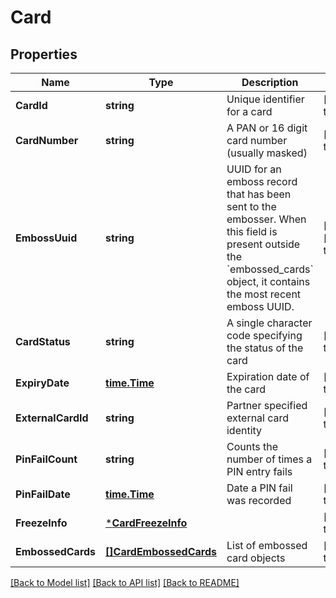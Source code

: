 # Card

## Properties
Name | Type | Description | Notes
------------ | ------------- | ------------- | -------------
**CardId** | **string** | Unique identifier for a card | [default to null]
**CardNumber** | **string** | A PAN or 16 digit card number (usually masked) | [default to null]
**EmbossUuid** | **string** | UUID for an emboss record that has been sent to the embosser. When this field is present outside the &#x60;embossed_cards&#x60; object, it contains the most recent emboss UUID. | [optional] [default to null]
**CardStatus** | **string** | A single character code specifying the status of the card | [default to null]
**ExpiryDate** | [**time.Time**](time.Time.md) | Expiration date of the card | [default to null]
**ExternalCardId** | **string** | Partner specified external card identity | [default to null]
**PinFailCount** | **string** | Counts the number of times a PIN entry fails | [default to null]
**PinFailDate** | [**time.Time**](time.Time.md) | Date a PIN fail was recorded | [default to null]
**FreezeInfo** | [***CardFreezeInfo**](Card_freeze_info.md) |  | [default to null]
**EmbossedCards** | [**[]CardEmbossedCards**](Card_embossed_cards.md) | List of embossed card objects | [default to null]

[[Back to Model list]](../README.md#documentation-for-models) [[Back to API list]](../README.md#documentation-for-api-endpoints) [[Back to README]](../README.md)

